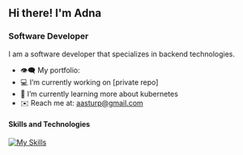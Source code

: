 ## Hi there! I'm Adna

### Software Developer
I am a software developer that specializes in backend technologies.

- 👁️‍🗨️ My portfolio:  
- 💻 I’m currently working on [private repo]
- 📖 I’m currently learning more about kubernetes
- ✉️ Reach me at: aasturp@gmail.com

#### Skills and Technologies 
[![My Skills](https://skillicons.dev/icons?i=cs,dotnet,docker,kubernetes,redis,ts,react,graphql,azure,css,sass,gitlab,nodejs,npm,postman&theme=dark)](https://skillicons.dev)
